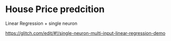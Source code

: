 # House Price predcition
Linear Regression + single neuron

https://glitch.com/edit/#!/single-neuron-multi-input-linear-regression-demo



